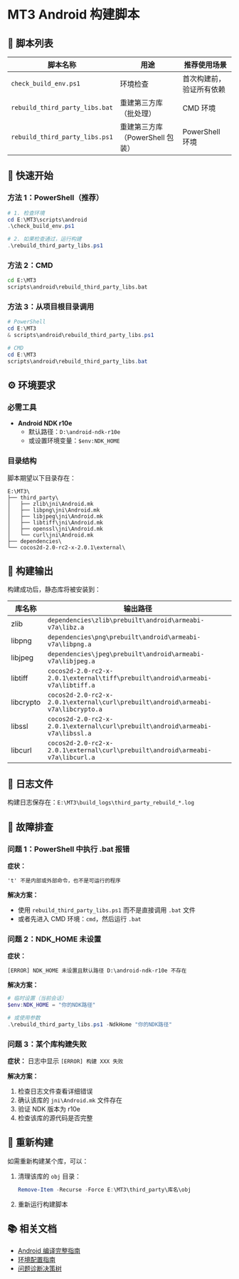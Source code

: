 # MT3 Android 构建脚本

## 📁 脚本列表

| 脚本名称 | 用途 | 推荐使用场景 |
|---------|------|-------------|
| `check_build_env.ps1` | 环境检查 | 首次构建前，验证所有依赖 |
| `rebuild_third_party_libs.bat` | 重建第三方库（批处理） | CMD 环境 |
| `rebuild_third_party_libs.ps1` | 重建第三方库（PowerShell 包装） | PowerShell 环境 |

## 🚀 快速开始

### 方法 1：PowerShell（推荐）

```powershell
# 1. 检查环境
cd E:\MT3\scripts\android
.\check_build_env.ps1

# 2. 如果检查通过，运行构建
.\rebuild_third_party_libs.ps1
```

### 方法 2：CMD

```cmd
cd E:\MT3
scripts\android\rebuild_third_party_libs.bat
```

### 方法 3：从项目根目录调用

```powershell
# PowerShell
cd E:\MT3
& scripts\android\rebuild_third_party_libs.ps1

# CMD
cd E:\MT3
scripts\android\rebuild_third_party_libs.bat
```

## ⚙️ 环境要求

### 必需工具

- **Android NDK r10e**
  - 默认路径：`D:\android-ndk-r10e`
  - 或设置环境变量：`$env:NDK_HOME`

### 目录结构

脚本期望以下目录存在：

```
E:\MT3\
├── third_party\
│   ├── zlib\jni\Android.mk
│   ├── libpng\jni\Android.mk
│   ├── libjpeg\jni\Android.mk
│   ├── libtiff\jni\Android.mk
│   ├── openssl\jni\Android.mk
│   └── curl\jni\Android.mk
├── dependencies\
└── cocos2d-2.0-rc2-x-2.0.1\external\
```

## 🔧 构建输出

构建成功后，静态库将被安装到：

| 库名称 | 输出路径 |
|-------|---------|
| zlib | `dependencies\zlib\prebuilt\android\armeabi-v7a\libz.a` |
| libpng | `dependencies\png\prebuilt\android\armeabi-v7a\libpng.a` |
| libjpeg | `dependencies\jpeg\prebuilt\android\armeabi-v7a\libjpeg.a` |
| libtiff | `cocos2d-2.0-rc2-x-2.0.1\external\tiff\prebuilt\android\armeabi-v7a\libtiff.a` |
| libcrypto | `cocos2d-2.0-rc2-x-2.0.1\external\curl\prebuilt\android\armeabi-v7a\libcrypto.a` |
| libssl | `cocos2d-2.0-rc2-x-2.0.1\external\curl\prebuilt\android\armeabi-v7a\libssl.a` |
| libcurl | `cocos2d-2.0-rc2-x-2.0.1\external\curl\prebuilt\android\armeabi-v7a\libcurl.a` |

## 📝 日志文件

构建日志保存在：`E:\MT3\build_logs\third_party_rebuild_*.log`

## 🐛 故障排查

### 问题 1：PowerShell 中执行 .bat 报错

**症状：**
```
't' 不是内部或外部命令，也不是可运行的程序
```

**解决方案：**
- 使用 `rebuild_third_party_libs.ps1` 而不是直接调用 `.bat` 文件
- 或者先进入 CMD 环境：`cmd`，然后运行 `.bat`

### 问题 2：NDK_HOME 未设置

**症状：**
```
[ERROR] NDK_HOME 未设置且默认路径 D:\android-ndk-r10e 不存在
```

**解决方案：**
```powershell
# 临时设置（当前会话）
$env:NDK_HOME = "你的NDK路径"

# 或使用参数
.\rebuild_third_party_libs.ps1 -NdkHome "你的NDK路径"
```

### 问题 3：某个库构建失败

**症状：**
日志中显示 `[ERROR] 构建 XXX 失败`

**解决方案：**
1. 检查日志文件查看详细错误
2. 确认该库的 `jni\Android.mk` 文件存在
3. 验证 NDK 版本为 r10e
4. 检查该库的源代码是否完整

## 🔄 重新构建

如需重新构建某个库，可以：

1. 清理该库的 `obj` 目录：
   ```powershell
   Remove-Item -Recurse -Force E:\MT3\third_party\库名\obj
   ```

2. 重新运行构建脚本

## 📚 相关文档

- [Android 编译完整指南](../../docs/android/)
- [环境配置指南](../../docs/android/03_环境配置指南.md)
- [问题诊断决策树](../../docs/android/05_问题诊断决策树.md)
